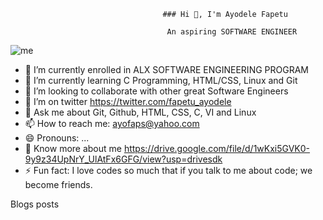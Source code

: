                                       ### Hi 👋, I'm Ayodele Fapetu
                                      
                                       An aspiring SOFTWARE ENGINEER
 
 ![me](https://user-images.githubusercontent.com/94874191/213881527-de0c25c0-1fa8-4717-a4a0-4bad02e19906.gif)


- 🔭 I’m currently enrolled in ALX SOFTWARE ENGINEERING PROGRAM
- 🌱 I’m currently learning C Programming, HTML/CSS, Linux and Git
- 👯  I’m looking to collaborate with other great Software Engineers
- 🤔 I’m on twitter https://twitter.com/fapetu_ayodele
- 💬 Ask me about Git, Github, HTML, CSS, C, VI and Linux
- 📫 How to reach me: ayofaps@yahoo.com
- 😄 Pronouns: ...
- 📝 Know more about me https://drive.google.com/file/d/1wKxi5GVK0-9y9z34UpNrY_UlAtFx6GFG/view?usp=drivesdk
- ⚡ Fun fact: I love codes so much that if you talk to me about code; we become friends.

Blogs posts

<!--
**Ayofaps/ayofaps** is a ✨ _special_ ✨ repository because its `README.md` (this file) appears on your GitHub profile.

Here are some ideas to get you started:

- 🔭 I’m currently enrolled in ALX SOFTWARE ENGINEERING PROGRAM
- 🌱 I’m currently learning C Programming, HTML/CSS, Linux and Git
- 👯  I’m looking to collaborate with other great Software Engineers
- 🤔 I’m on twitter https://twitter.com/fapetu_ayodele
- 💬 Ask me about Git, Github, HTML, CSS, C, VI and Linux
- 📫 How to reach me: ayofaps@yahoo.com
- 😄 Pronouns: ...
- 📝 Know more about me https://drive.google.com/file/d/1wKxi5GVK0-9y9z34UpNrY_UlAtFx6GFG/view?usp=drivesdk
- ⚡ Fun fact: I love codes so much that if you talk to me about code; we become friends.

Blogs posts
-->
